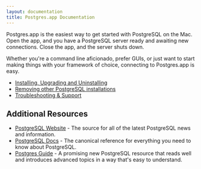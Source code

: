 ```yaml
---
layout: documentation
title: Postgres.app Documentation
---
```


Postgres.app is the easiest way to get started with PostgreSQL on the Mac. Open the app, and you have a PostgreSQL server ready and awaiting new connections. Close the app, and the server shuts down.

Whether you're a command line aficionado, prefer GUIs, or just want to start making things with your framework of choice, connecting to Postgres.app is easy.

- [Installing, Upgrading and Uninstalling](install.html)
- [Removing other PostgreSQL installations](remove.html)
- [Troubleshooting & Support](troubleshooting.html)

## Additional Resources

- [PostgreSQL Website](http://www.postgresql.org/) - The source for all of the latest PostgreSQL news and information.
- [PostgreSQL Docs](http://www.postgresql.org/docs/current/static/index.html) - The canonical reference for everything you need to know about PostgreSQL.
- [Postgres Guide](http://postgresguide.com/) - A promising new PostgreSQL resource that reads well and introduces advanced topics in a way that's easy to understand.
